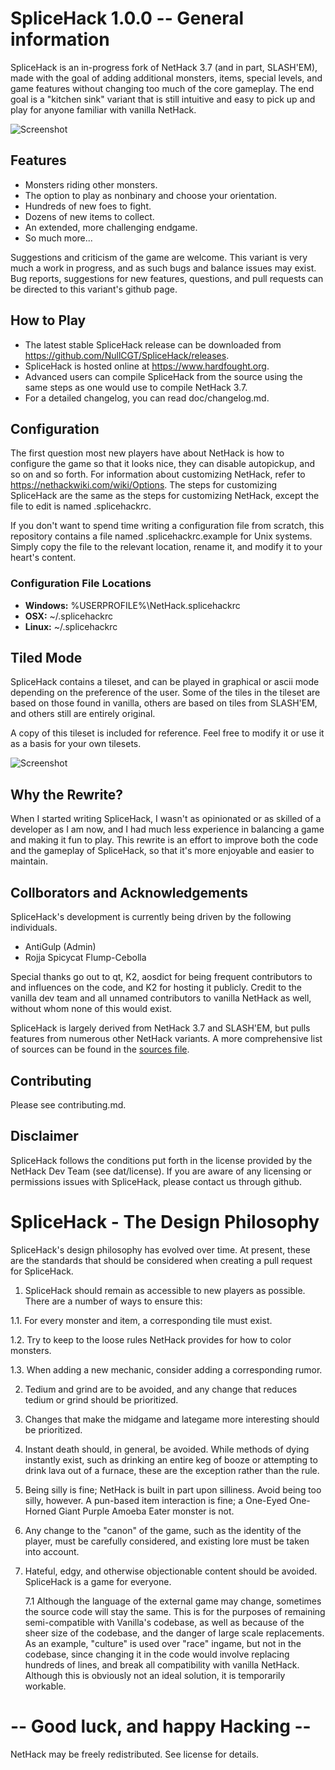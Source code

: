 #                  SpliceHack 1.0.0 -- General information

SpliceHack is an in-progress fork of NetHack 3.7 (and in part, SLASH'EM), made with the goal of adding
additional monsters, items, special levels, and game features without changing
too much of the core gameplay. The end goal is a "kitchen sink" variant that is 
still intuitive and easy to pick up and play for anyone familiar with vanilla NetHack.

![Screenshot](images/screenshots/curses.png)

## Features
* Monsters riding other monsters.
* The option to play as nonbinary and choose your orientation.
* Hundreds of new foes to fight.
* Dozens of new items to collect.
* An extended, more challenging endgame.
* So much more...

Suggestions and criticism of the game are welcome. This variant is very much a
work in progress, and as such bugs and balance issues may exist. Bug reports, 
suggestions for new features, questions, and pull requests can be directed 
to this variant's github page.

## How to Play
- The latest stable SpliceHack release can be downloaded from https://github.com/NullCGT/SpliceHack/releases.
- SpliceHack is hosted online at https://www.hardfought.org.
- Advanced users can compile SpliceHack from the source using the same steps as one
  would use to compile NetHack 3.7.
- For a detailed changelog, you can read doc/changelog.md.

## Configuration
The first question most new players have about NetHack is how to configure the game
so that it looks nice, they can disable autopickup, and so on and so forth. For 
information about customizing NetHack, refer to https://nethackwiki.com/wiki/Options.
The steps for customizing SpliceHack are the same as the steps for
customizing NetHack, except the file to edit is named .splicehackrc.

If you don't want to spend time writing a configuration file from scratch, this
repository contains a file named .splicehackrc.example for Unix systems. Simply
copy the file to the relevant location, rename it, and modify it to your heart's
content.

### Configuration File Locations

* **Windows:** %USERPROFILE%\NetHack\.splicehackrc
* **OSX:** ~/.splicehackrc
* **Linux:** ~/.splicehackrc

## Tiled Mode
SpliceHack contains a tileset, and can be played in graphical or ascii mode depending
on the preference of the user. Some of the tiles in the tileset are based on those
found in vanilla, others are based on tiles from SLASH'EM, and others still are entirely
original.

A copy of this tileset is included for reference. Feel free to modify it or use it as
a basis for your own tilesets.

![Screenshot](images/tiles.bmp)

## Why the Rewrite?

When I started writing SpliceHack, I wasn't as opinionated or as skilled of a developer
as I am now, and I had much less experience in balancing a game and making it fun to play.
This rewrite is an effort to improve both the code and the gameplay of SpliceHack, so 
that it's more enjoyable and easier to maintain.

## Collborators and Acknowledgements

SpliceHack's development is currently being driven by the following individuals.

- AntiGulp (Admin)
- Rojja Spicycat Flump-Cebolla

Special thanks go out to qt, K2, aosdict for being frequent contributors to and
influences on the code, and K2 for hosting it publicly. Credit to the vanilla dev
team and all unnamed contributors to vanilla NetHack as well, without whom none
of this would exist.

SpliceHack is largely derived from NetHack 3.7 and SLASH'EM, but pulls features
from numerous other NetHack variants. A more comprehensive list of sources can
be found in the [sources file](sources.txt).

## Contributing

Please see contributing.md.

## Disclaimer

SpliceHack follows the conditions put forth in the license provided by the
NetHack Dev Team (see dat/license). If you are aware of any licensing or
permissions issues with SpliceHack, please contact us through github.

#                  SpliceHack - The Design Philosophy

SpliceHack's design philosophy has evolved over time. At present, these are the standards that should be considered when creating a pull request for SpliceHack.

1. SpliceHack should remain as accessible to new players as possible. There are a number of
   ways to ensure this:

  1.1. For every monster and item, a corresponding tile must exist.

  1.2. Try to keep to the loose rules NetHack provides for how to color monsters.

  1.3. When adding a new mechanic, consider adding a corresponding rumor.

2. Tedium and grind are to be avoided, and any change that reduces tedium or grind should be
   prioritized.

3. Changes that make the midgame and lategame more interesting should be prioritized.

4. Instant death should, in general, be avoided. While methods of dying instantly exist, such as
   drinking an entire keg of booze or attempting to drink lava out of a furnace, these are the
   exception rather than the rule.

5. Being silly is fine; NetHack is built in part upon silliness. Avoid being too silly, however.
   A pun-based item interaction is fine; a One-Eyed One-Horned Giant Purple Amoeba Eater monster
   is not.

6. Any change to the "canon" of the game, such as the identity of the player, must be carefully
   considered, and existing lore must be taken into account.

7. Hateful, edgy, and otherwise objectionable content should be avoided. SpliceHack is a game
   for everyone.
   
   7.1 Although the language of the external game may change, sometimes the source code will stay
       the same. This is for the purposes of remaining semi-compatible with Vanilla's codebase, as
       well as because of the sheer size of the codebase, and the danger of large scale replacements.
       As an example, "culture" is used over "race" ingame, but not in the codebase, since changing
       it in the code would involve replacing hundreds of lines, and break all compatibility with
       vanilla NetHack. Although this is obviously not an ideal solution, it is temporarily workable.


#                  -- Good luck, and happy Hacking --
                  
NetHack may be freely redistributed.  See license for details.
